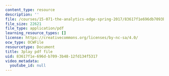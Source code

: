 ```yaml
---
content_type: resource
description: ''
file: /courses/15-071-the-analytics-edge-spring-2017/83617f1e696db7093b4812fd134f5317_Vd6yR63nfHY.pdf
file_size: 22621
file_type: application/pdf
learning_resource_types: []
license: https://creativecommons.org/licenses/by-nc-sa/4.0/
ocw_type: OCWFile
resourcetype: Document
title: 3play pdf file
uid: 83617f1e-696d-b709-3b48-12fd134f5317
video_metadata:
  youtube_id: null
---
```

